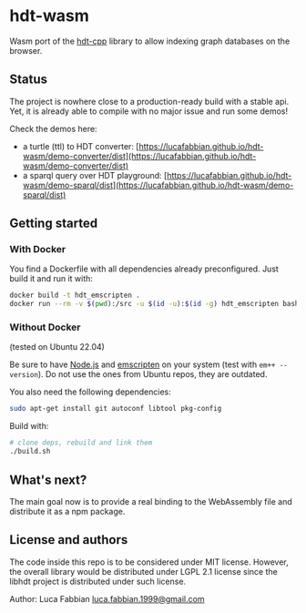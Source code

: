# hdt-wasm

Wasm port of the [hdt-cpp](https://github.com/rdfhdt/hdt-cpp) library to allow indexing graph databases on the browser.

## Status
The project is nowhere close to a production-ready build with a stable api.
Yet, it is already able to compile with no major issue and run some demos!

Check the demos here:
 - a turtle (ttl) to HDT converter: [https://lucafabbian.github.io/hdt-wasm/demo-converter/dist](https://lucafabbian.github.io/hdt-wasm/demo-converter/dist)
 - a sparql query over HDT playground: [https://lucafabbian.github.io/hdt-wasm/demo-sparql/dist](https://lucafabbian.github.io/hdt-wasm/demo-sparql/dist)




## Getting started

### With Docker
You find a Dockerfile with all dependencies already preconfigured. Just build it and run it with:
```bash
docker build -t hdt_emscripten .
docker run --rm -v $(pwd):/src -u $(id -u):$(id -g) hdt_emscripten bash build.sh
```


### Without Docker
(tested on Ubuntu 22.04)

Be sure to have [Node.js](https://nodejs.org/en/download/) and [emscripten](https://emscripten.org/docs/getting_started/downloads.html) on your system (test with `em++ --version`). Do not use the ones from Ubuntu repos, they are outdated.


You also need the following dependencies:
```bash
sudo apt-get install git autoconf libtool pkg-config
```

Build with:
```bash
# clone deps, rebuild and link them 
./build.sh
```

## What's next?
The main goal now is to provide a real binding to the WebAssembly file and distribute it as a npm package.



## License and authors
The code inside this repo is to be considered under MIT license. However, the overall library would be distributed under LGPL 2.1 license since the libhdt project is distributed under such license.

Author: Luca Fabbian <luca.fabbian.1999@gmail.com>